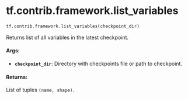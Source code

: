 <div itemscope itemtype="http://developers.google.com/ReferenceObject">
<meta itemprop="name" content="tf.contrib.framework.list_variables" />
<meta itemprop="path" content="Stable" />
</div>

# tf.contrib.framework.list_variables

``` python
tf.contrib.framework.list_variables(checkpoint_dir)
```

Returns list of all variables in the latest checkpoint.

#### Args:

* <b>`checkpoint_dir`</b>: Directory with checkpoints file or path to checkpoint.


#### Returns:

List of tuples `(name, shape)`.